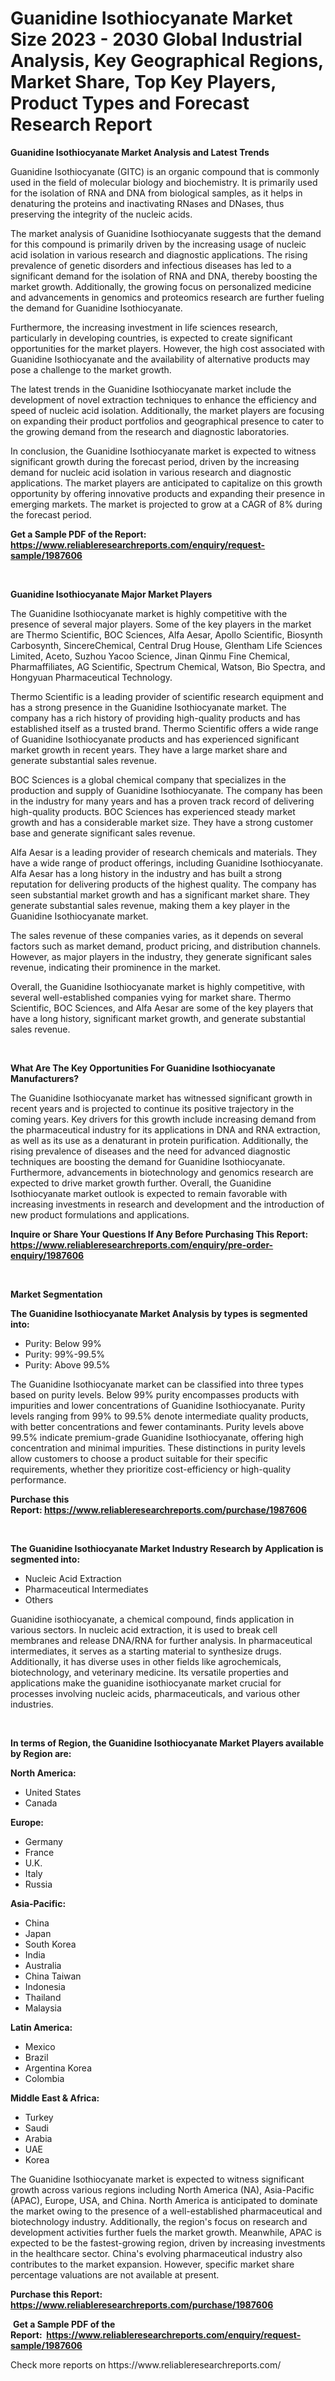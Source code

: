 <p><h1>Guanidine Isothiocyanate Market Size 2023 - 2030 Global Industrial Analysis, Key Geographical Regions, Market Share, Top Key Players, Product Types and Forecast Research Report</h1></p><p><strong>Guanidine Isothiocyanate Market Analysis and Latest Trends</strong></p>
<p><p>Guanidine Isothiocyanate (GITC) is an organic compound that is commonly used in the field of molecular biology and biochemistry. It is primarily used for the isolation of RNA and DNA from biological samples, as it helps in denaturing the proteins and inactivating RNases and DNases, thus preserving the integrity of the nucleic acids.</p><p>The market analysis of Guanidine Isothiocyanate suggests that the demand for this compound is primarily driven by the increasing usage of nucleic acid isolation in various research and diagnostic applications. The rising prevalence of genetic disorders and infectious diseases has led to a significant demand for the isolation of RNA and DNA, thereby boosting the market growth. Additionally, the growing focus on personalized medicine and advancements in genomics and proteomics research are further fueling the demand for Guanidine Isothiocyanate.</p><p>Furthermore, the increasing investment in life sciences research, particularly in developing countries, is expected to create significant opportunities for the market players. However, the high cost associated with Guanidine Isothiocyanate and the availability of alternative products may pose a challenge to the market growth.</p><p>The latest trends in the Guanidine Isothiocyanate market include the development of novel extraction techniques to enhance the efficiency and speed of nucleic acid isolation. Additionally, the market players are focusing on expanding their product portfolios and geographical presence to cater to the growing demand from the research and diagnostic laboratories.</p><p>In conclusion, the Guanidine Isothiocyanate market is expected to witness significant growth during the forecast period, driven by the increasing demand for nucleic acid isolation in various research and diagnostic applications. The market players are anticipated to capitalize on this growth opportunity by offering innovative products and expanding their presence in emerging markets. The market is projected to grow at a CAGR of 8% during the forecast period.</p></p>
<p><strong>Get a Sample PDF of the Report:&nbsp; <a href="https://www.reliableresearchreports.com/enquiry/request-sample/1987606">https://www.reliableresearchreports.com/enquiry/request-sample/1987606</a></strong></p>
<p>&nbsp;</p>
<p><strong>Guanidine Isothiocyanate Major Market Players</strong></p>
<p><p>The Guanidine Isothiocyanate market is highly competitive with the presence of several major players. Some of the key players in the market are Thermo Scientific, BOC Sciences, Alfa Aesar, Apollo Scientific, Biosynth Carbosynth, SincereChemical, Central Drug House, Glentham Life Sciences Limited, Aceto, Suzhou Yacoo Science, Jinan Qinmu Fine Chemical, Pharmaffiliates, AG Scientific, Spectrum Chemical, Watson, Bio Spectra, and Hongyuan Pharmaceutical Technology.</p><p>Thermo Scientific is a leading provider of scientific research equipment and has a strong presence in the Guanidine Isothiocyanate market. The company has a rich history of providing high-quality products and has established itself as a trusted brand. Thermo Scientific offers a wide range of Guanidine Isothiocyanate products and has experienced significant market growth in recent years. They have a large market share and generate substantial sales revenue.</p><p>BOC Sciences is a global chemical company that specializes in the production and supply of Guanidine Isothiocyanate. The company has been in the industry for many years and has a proven track record of delivering high-quality products. BOC Sciences has experienced steady market growth and has a considerable market size. They have a strong customer base and generate significant sales revenue.</p><p>Alfa Aesar is a leading provider of research chemicals and materials. They have a wide range of product offerings, including Guanidine Isothiocyanate. Alfa Aesar has a long history in the industry and has built a strong reputation for delivering products of the highest quality. The company has seen substantial market growth and has a significant market share. They generate substantial sales revenue, making them a key player in the Guanidine Isothiocyanate market.</p><p>The sales revenue of these companies varies, as it depends on several factors such as market demand, product pricing, and distribution channels. However, as major players in the industry, they generate significant sales revenue, indicating their prominence in the market.</p><p>Overall, the Guanidine Isothiocyanate market is highly competitive, with several well-established companies vying for market share. Thermo Scientific, BOC Sciences, and Alfa Aesar are some of the key players that have a long history, significant market growth, and generate substantial sales revenue.</p></p>
<p>&nbsp;</p>
<p><strong>What Are The Key Opportunities For Guanidine Isothiocyanate Manufacturers?</strong></p>
<p><p>The Guanidine Isothiocyanate market has witnessed significant growth in recent years and is projected to continue its positive trajectory in the coming years. Key drivers for this growth include increasing demand from the pharmaceutical industry for its applications in DNA and RNA extraction, as well as its use as a denaturant in protein purification. Additionally, the rising prevalence of diseases and the need for advanced diagnostic techniques are boosting the demand for Guanidine Isothiocyanate. Furthermore, advancements in biotechnology and genomics research are expected to drive market growth further. Overall, the Guanidine Isothiocyanate market outlook is expected to remain favorable with increasing investments in research and development and the introduction of new product formulations and applications.</p></p>
<p><strong>Inquire or Share Your Questions If Any Before Purchasing This Report: <a href="https://www.reliableresearchreports.com/enquiry/pre-order-enquiry/1987606">https://www.reliableresearchreports.com/enquiry/pre-order-enquiry/1987606</a></strong></p>
<p>&nbsp;</p>
<p><strong>Market Segmentation</strong></p>
<p><strong>The Guanidine Isothiocyanate Market Analysis by types is segmented into:</strong></p>
<p><ul><li>Purity: Below 99%</li><li>Purity: 99%-99.5%</li><li>Purity: Above 99.5%</li></ul></p>
<p><p>The Guanidine Isothiocyanate market can be classified into three types based on purity levels. Below 99% purity encompasses products with impurities and lower concentrations of Guanidine Isothiocyanate. Purity levels ranging from 99% to 99.5% denote intermediate quality products, with better concentrations and fewer contaminants. Purity levels above 99.5% indicate premium-grade Guanidine Isothiocyanate, offering high concentration and minimal impurities. These distinctions in purity levels allow customers to choose a product suitable for their specific requirements, whether they prioritize cost-efficiency or high-quality performance.</p></p>
<p><strong>Purchase this Report:&nbsp;<a href="https://www.reliableresearchreports.com/purchase/1987606">https://www.reliableresearchreports.com/purchase/1987606</a></strong></p>
<p>&nbsp;</p>
<p><strong>The Guanidine Isothiocyanate Market Industry Research by Application is segmented into:</strong></p>
<p><ul><li>Nucleic Acid Extraction</li><li>Pharmaceutical Intermediates</li><li>Others</li></ul></p>
<p><p>Guanidine isothiocyanate, a chemical compound, finds application in various sectors. In nucleic acid extraction, it is used to break cell membranes and release DNA/RNA for further analysis. In pharmaceutical intermediates, it serves as a starting material to synthesize drugs. Additionally, it has diverse uses in other fields like agrochemicals, biotechnology, and veterinary medicine. Its versatile properties and applications make the guanidine isothiocyanate market crucial for processes involving nucleic acids, pharmaceuticals, and various other industries.</p></p>
<p>&nbsp;</p>
<p><strong>In terms of Region, the Guanidine Isothiocyanate Market Players available by Region are:</strong></p>
<p>
    <p> <strong> North America: </strong>
        <ul>
            <li>United States</li>
            <li>Canada</li>
        </ul>
        </p> 
    <p> <strong> Europe: </strong>
        <ul>
            <li>Germany</li>
            <li>France</li>
            <li>U.K.</li>
            <li>Italy</li>
            <li>Russia</li>
        </ul>
        </p> 
    <p> <strong> Asia-Pacific: </strong>
        <ul>
            <li>China</li>
            <li>Japan</li>
            <li>South Korea</li>
            <li>India</li>
            <li>Australia</li>
            <li>China Taiwan</li>
            <li>Indonesia</li>
            <li>Thailand</li>
            <li>Malaysia</li>
        </ul>
        </p> 
    <p> <strong> Latin America: </strong>
        <ul>
            <li>Mexico</li>
            <li>Brazil</li>
            <li>Argentina Korea</li>
            <li>Colombia</li>
        </ul>
        </p> 
    <p> <strong> Middle East & Africa: </strong>
        <ul>
            <li>Turkey</li>
            <li>Saudi</li>
            <li>Arabia</li>
            <li>UAE</li>
            <li>Korea</li>
        </ul>
    </p>
    </p>
<p><p>The Guanidine Isothiocyanate market is expected to witness significant growth across various regions including North America (NA), Asia-Pacific (APAC), Europe, USA, and China. North America is anticipated to dominate the market owing to the presence of a well-established pharmaceutical and biotechnology industry. Additionally, the region's focus on research and development activities further fuels the market growth. Meanwhile, APAC is expected to be the fastest-growing region, driven by increasing investments in the healthcare sector. China's evolving pharmaceutical industry also contributes to the market expansion. However, specific market share percentage valuations are not available at present.</p></p>
<p><strong>Purchase this Report: <a href="https://www.reliableresearchreports.com/purchase/1987606">https://www.reliableresearchreports.com/purchase/1987606</a></strong></p>
<p>&nbsp;<strong>Get a Sample PDF of the Report:&nbsp;&nbsp;<a href="https://www.reliableresearchreports.com/enquiry/request-sample/1987606">https://www.reliableresearchreports.com/enquiry/request-sample/1987606</a></strong></p>
<p><strong></strong></p>
<p>Check more reports on https://www.reliableresearchreports.com/</p>